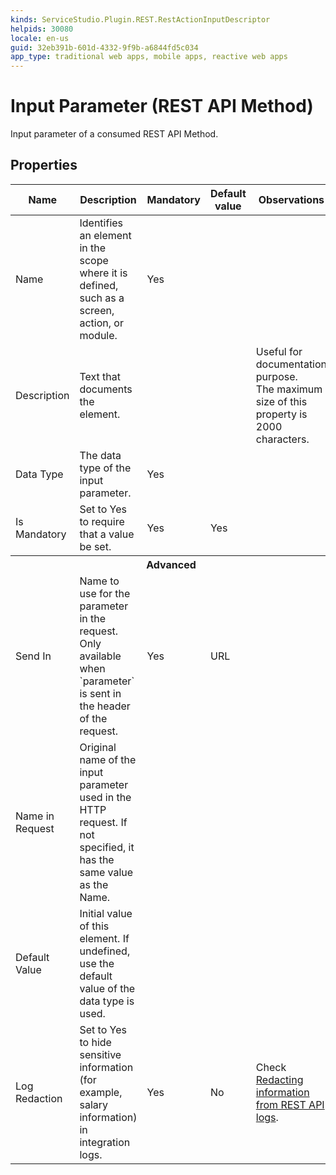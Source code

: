 ```yaml
---
kinds: ServiceStudio.Plugin.REST.RestActionInputDescriptor
helpids: 30080
locale: en-us
guid: 32eb391b-601d-4332-9f9b-a6844fd5c034
app_type: traditional web apps, mobile apps, reactive web apps
---
```


# Input Parameter (REST API Method)

Input parameter of a consumed REST API Method.

## Properties

<table markdown="1">
<thead>
<tr>
<th>Name</th>
<th>Description</th>
<th>Mandatory</th>
<th>Default value</th>
<th>Observations</th>
</tr>
</thead>
<tbody>
<tr>
<td title="Name">Name</td>
<td>Identifies an element in the scope where it is defined, such as a screen, action, or module.</td>
<td>Yes</td>
<td></td>
<td></td>
</tr>
<tr>
<td title="Description">Description</td>
<td>Text that documents the element.</td>
<td></td>
<td></td>
<td>Useful for documentation purpose.<br/>The maximum size of this property is 2000 characters.</td>
</tr>
<tr>
<td title="Type">Data Type</td>
<td>The data type of the input parameter.</td>
<td>Yes</td>
<td></td>
<td></td>
</tr>
<tr>
<td title="IsMandatory">Is Mandatory</td>
<td>Set to Yes to require that a value be set.</td>
<td>Yes</td>
<td>Yes</td>
<td></td>
</tr>
<tr>
<th colspan="5">Advanced</th>
</tr>
<tr>
<td title="InputPlacement">Send In</td>
<td>Name to use for the parameter in the request. Only available when `parameter` is sent in the header of the request.</td>
<td>Yes</td>
<td>URL</td>
<td></td>
</tr>
<tr>
<td title="Original Name">Name in Request</td>
<td>Original name of the input parameter used in the HTTP request.
If not specified, it has the same value as the Name.</td>
<td></td>
<td></td>
<td></td>
</tr>
<tr>
<td title="DefaultValue">Default Value</td>
<td>Initial value of this element. If undefined, use the default value of the data type is used.</td>
<td></td>
<td></td>
<td></td>
</tr>
<tr>
<td title="LogRedaction">Log Redaction</td>
<td>Set to Yes to hide sensitive information (for example, salary information) in integration logs.</td>
<td>Yes</td>
<td>No</td>
<td>Check <a href="https://success.outsystems.com/Documentation/11/Extensibility_and_Integration/REST/Consume_REST_APIs/Redacting_information_from_REST_API_logs">Redacting information from REST API logs</a>.</td>
</tr>
</tbody>
</table>
